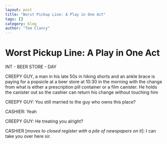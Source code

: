 ```yaml
---
layout: post
title: "Worst Pickup Line: A Play in One Act"
tags: []
category: blog
author: "Tom Clancy"
---
```


# Worst Pickup Line: A Play in One Act

INT - BEER STORE - DAY

CREEPY GUY, a man in his late 50s in hiking shorts and an ankle brace is paying for a popsicle at a beer store at 10:30 in the morning with the change from what is either a prescription pill container or a film canister. He holds the canister out so the cashier can return his change without touching him

CREEPY GUY: You still married to the guy who owns this place?

CASHIER: Yeah

CREEPY GUY: He treating you alright?

CASHIER [_moves to closed register with a pile of newspapers on it_]: I can take you over here sir.
